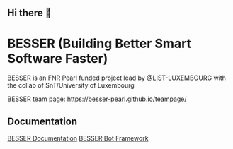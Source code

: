 ## Hi there 👋


# BESSER (Building Better Smart Software Faster)
BESSER is an FNR Pearl funded project lead by @LIST-LUXEMBOURG with the collab of SnT/University of Luxembourg

BESSER team page: https://besser-pearl.github.io/teampage/

## Documentation

[BESSER Documentation](https://besser.readthedocs.io/en/latest/)
[BESSER Bot Framework](https://besserbot-framework.readthedocs.io/en/latest/)

